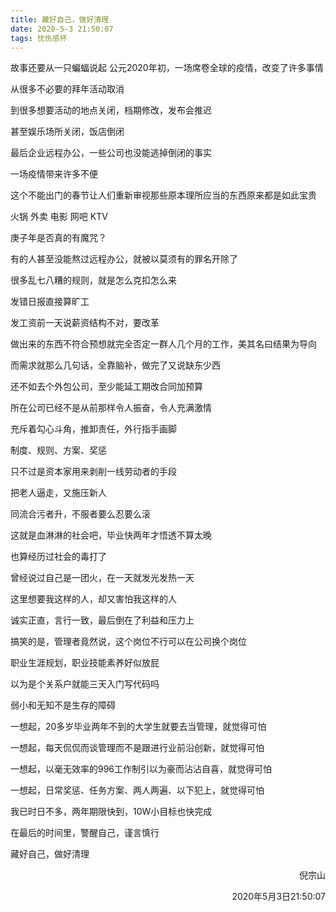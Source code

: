 ```yaml
---
title: 藏好自己，做好清理
date: 2020-5-3 21:50:07
tags: 忧伤感怀
---
```

故事还要从一只蝙蝠说起
公元2020年初，一场席卷全球的疫情，改变了许多事情

从很多不必要的拜年活动取消

到很多想要活动的地点关闭，档期修改，发布会推迟

甚至娱乐场所关闭，饭店倒闭

最后企业远程办公，一些公司也没能逃掉倒闭的事实

一场疫情带来许多不便

这个不能出门的春节让人们重新审视那些原本理所应当的东西原来都是如此宝贵

火锅 外卖 电影 网吧 KTV

庚子年是否真的有魔咒？



有的人甚至没能熬过远程办公，就被以莫须有的罪名开除了

很多乱七八糟的规则，就是怎么克扣怎么来

发错日报直接算旷工

发工资前一天说薪资结构不对，要改革

做出来的东西不符合预想就完全否定一群人几个月的工作，美其名曰结果为导向

而需求就那么几句话，全靠脑补，做完了又说缺东少西

还不如去个外包公司，至少能延工期改合同加预算



所在公司已经不是从前那样令人振奋，令人充满激情

充斥着勾心斗角，推卸责任，外行指手画脚

制度、规则、方案、奖惩

只不过是资本家用来剥削一线劳动者的手段

把老人逼走，又施压新人

同流合污者升，不服者要么忍要么滚

这就是血淋淋的社会吧，毕业快两年才悟透不算太晚

也算经历过社会的毒打了



曾经说过自己是一团火，在一天就发光发热一天

这里想要我这样的人，却又害怕我这样的人

诚实正直，言行一致，最后倒在了利益和压力上

搞笑的是，管理者竟然说，这个岗位不行可以在公司换个岗位

职业生涯规划，职业技能素养好似放屁

以为是个关系户就能三天入门写代码吗



弱小和无知不是生存的障碍

一想起，20多岁毕业两年不到的大学生就要去当管理，就觉得可怕

一想起，每天侃侃而谈管理而不是跟进行业前沿创新，就觉得可怕

一想起，以毫无效率的996工作制引以为豪而沾沾自喜，就觉得可怕

一想起，日常奖惩、任务方案、两人两遍、以下犯上，就觉得可怕



我已时日不多，两年期限快到，10W小目标也快完成

在最后的时间里，警醒自己，谨言慎行

藏好自己，做好清理

<p align="right">倪宗山</p>
<p align="right">2020年5月3日21:50:07</p>
